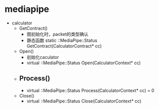 
# mediapipe

- calculator
    - GetContract() 
        - 图初始化时，packet的类型确认
        - 静态函数 static ::MediaPipe::Status GetContract(CalculatorContract* cc)
    - Open()
        - 初始化caculator
        - virtual ::MediaPipe::Status Open(CalculatorContext* cc)
    - Process()
        - 
        - virtual ::MediaPipe::Status Process(CalculatorContext* cc) = 0
    - Close()
        - virtual ::MediaPipe::Status Close(CalculatorContext* cc)